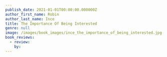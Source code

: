 ```yaml
---
publish_date: 2021-01-01T00:00:00.000000Z
author_first_name: Robin
author_last_name: Ince
title: The Importance Of Being Interested
genre: null
image: /images/book_images/ince_the_importance_of_being_interested.jpg
book_reviews:
  - review: 
    by: 
---
```


